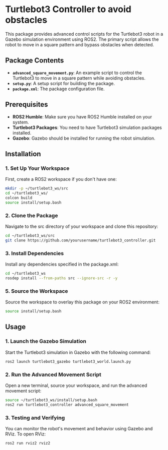 # Turtlebot3 Controller to avoid obstacles

This package provides advanced control scripts for the Turtlebot3 robot in a Gazebo simulation environment using ROS2. The primary script allows the robot to move in a square pattern and bypass obstacles when detected.

## Package Contents

- **`advanced_square_movement.py`**: An example script to control the Turtlebot3 to move in a square pattern while avoiding obstacles.
- **`setup.py`**: A setup script for building the package.
- **`package.xml`**: The package configuration file.

## Prerequisites

- **ROS2 Humble**: Make sure you have ROS2 Humble installed on your system.
- **Turtlebot3 Packages**: You need to have Turtlebot3 simulation packages installed.
- **Gazebo**: Gazebo should be installed for running the robot simulation.

## Installation

### 1. Set Up Your Workspace

First, create a ROS2 workspace if you don't have one:

```bash
mkdir -p ~/turtlebot3_ws/src
cd ~/turtlebot3_ws/
colcon build
source install/setup.bash
```

### 2. Clone the Package

Navigate to the src directory of your workspace and clone this repository:

```bash
cd ~/turtlebot3_ws/src
git clone https://github.com/yourusername/turtlebot3_controller.git
```

### 3. Install Dependencies

Install any dependencies specified in the package.xml:

```bash
cd ~/turtlebot3_ws
rosdep install --from-paths src --ignore-src -r -y
```

### 5. Source the Workspace

Source the workspace to overlay this package on your ROS2 environment:

```bash
source install/setup.bash
```

## Usage

### 1. Launch the Gazebo Simulation

Start the Turtlebot3 simulation in Gazebo with the following command:

```bash
ros2 launch turtlebot3_gazebo turtlebot3_world.launch.py
```

### 2. Run the Advanced Movement Script

Open a new terminal, source your workspace, and run the advanced movement script:

```bash
source ~/turtlebot3_ws/install/setup.bash
ros2 run turtlebot3_controller advanced_square_movement
```

### 3. Testing and Verifying

You can monitor the robot's movement and behavior using Gazebo and RViz. To open RViz:

```bash
ros2 run rviz2 rviz2
```
